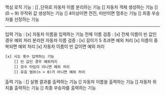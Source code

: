 핵심 로직 기능 :
    [] ,단위로 자동차 이름 분리하는 기능
    [] 자동차 객체 생성하는 기능
    [] (0 ~ 9) 무작위 값 생성하는 기능
    [] 4이상이면 전진, 미만이면 멈추는 기능
    [] 최종 우승자를 선정하는 기능

----------------------------------------

입력 기능 :
    [x] 자동차 이름을 입력하는 기능
        전체 이름 검증 :
        [x] 전체 이름이 빈 값인 경우 예외 처리
        분리한 자동차 이름 검증 :
            [x] 길이가 5 초과면 예외 처리
            [x] 이름이 중복되면 예외 처리
            [x] 자동차 이름이 빈 값이면 예외 처리

    [x] 시도 횟수 입력하는 기능
		[] 빈 값인 경우 예외처리
		[] 정수 타입이 아니면 예외 처리	
		[] 유효 범위(n > 0)가 아니면 예외 처리


출력 기능 :
    [] 실행 결과를 출력하는 기능
    [] 자동차 이름을 출력하는 기능
    [] 자동차 위치를 출력하는 기능
    [] 최종 우승자를 출력하는 기능